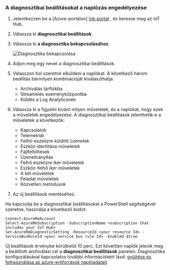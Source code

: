 ### <a name="enable-logging-with-diagnostics-settings"></a>A diagnosztikai beállításokat a naplózás engedélyezése

1. Jelentkezzen be a [Azure-portálon] [ lnk-portal] , és keresse meg az IoT Hub.
1. Válassza ki **diagnosztikai beállítások**.
1. Válassza ki **a diagnosztika bekapcsolásához**.

   ![Diagnosztika bekapcsolása][1]

1. Adjon meg egy nevet a diagnosztikai beállítások.
1. Válasszon hol szeretné elküldeni a naplókat. A következő három beállítás bármilyen kombinációját kiválaszthatja:
   * Archiválás tárfiókba
   * Streamelés eseményközpontba
   * Küldés a Log Analyticsnek
1. Válassza ki a figyelni kívánt milyen műveletek, és a naplókat, hogy ezek a műveletek engedélyezése. A diagnosztikai beállítások jelenthetik-e a műveletek a következők:
   * Kapcsolatok
   * Telemetriát
   * Felhő-eszközre küldött üzenetek
   * Eszköz identitása műveletek
   * Fájlfeltöltések
   * Üzenetirányítás
   * Felhő eszközre iker műveletek
   * Eszköz-felhő iker műveletek
   * A két műveletek
   * Feladat műveletek
   * Közvetlen metódusok  
1. Az új beállítások mentéséhez. 

Ha kapcsolja be a diagnosztikai beállításokat a PowerShell segítségével szeretne, használja a következő kódot:

```
Connect-AzureRmAccount
Select-AzureRmSubscription -SubscriptionName <subscription that includes your IoT Hub>
Set-AzureRmDiagnosticSetting -ResourceId <your resource Id> -ServiceBusRuleId <your service bus rule Id> -Enabled $true
```

Új beállítások érvénybe körülbelül 10 perc. Ezt követően naplók jelenik meg a beállított archiválási cél a **diagnosztikai beállítások** panelen. Diagnosztika konfigurálásával kapcsolatos további információkért lásd: [gyűjtése és felhasználása az azure-erőforrások naplóadatait][lnk-diagnostics-settings].

<!-- Images -->
[1]: ./media/iot-hub-diagnostics-settings/turnondiagnostics.png

<!-- Links -->
[lnk-portal]: https://portal.azure.com
[lnk-diagnostics-settings]: ../articles/monitoring-and-diagnostics/monitoring-overview-of-diagnostic-logs.md
